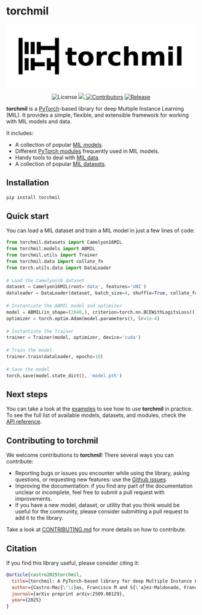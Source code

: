 # torchmil



<p align="center">
    <a align="center">
        <img align="middle" src="./imgs/torchmil_logo.png" width="700" />
    </a>
</p>

<p align="middle">
    <img src="https://img.shields.io/badge/license-Apache_2.0-blue" alt="License">
    <a href="https://codecov.io/gh/franblueee/torchmil">
    <img src="https://codecov.io/gh/franblueee/torchmil/branch/main/graph/badge.svg"/>
    </a>
    <a href="#"><img src="https://badgen.net/github/contributors/Franblueee/torchmil" alt="Contributors"></a>
    <a href="#"><img src="https://badgen.net/github/release/Franblueee/torchmil" alt="Release"></a>

</p>

**torchmil** is a [PyTorch](https://pytorch.org/)-based library for deep Multiple Instance Learning (MIL).
It provides a simple, flexible, and extensible framework for working with MIL models and data.

It includes:

- A collection of popular [MIL models](https://franblueee.github.io/torchmil/api/models/).
- Different [PyTorch modules](https://franblueee.github.io/torchmil/api/nn/) frequently used in MIL models.
- Handy tools to deal with [MIL data](https://franblueee.github.io/torchmil/api/data/).
- A collection of popular [MIL datasets](https://franblueee.github.io/torchmil/api/datasets/).

## Installation

```bash
pip install torchmil
```

## Quick start

You can load a MIL dataset and train a MIL model in just a few lines of code:

```python
from torchmil.datasets import Camelyon16MIL
from torchmil.models import ABMIL
from torchmil.utils import Trainer
from torchmil.data import collate_fn
from torch.utils.data import DataLoader

# Load the Camelyon16 dataset
dataset = Camelyon16MIL(root='data', features='UNI')
dataloader = DataLoader(dataset, batch_size=4, shuffle=True, collate_fn=collate_fn)

# Instantiate the ABMIL model and optimizer
model = ABMIL(in_shape=(2048,), criterion=torch.nn.BCEWithLogitsLoss()) # each model has its own criterion
optimizer = torch.optim.Adam(model.parameters(), lr=1e-4)

# Instantiate the Trainer
trainer = Trainer(model, optimizer, device='cuda')

# Train the model
trainer.train(dataloader, epochs=10)

# Save the model
torch.save(model.state_dict(), 'model.pth')
```

## Next steps

You can take a look at the [examples](https://franblueee.github.io/torchmil/examples/) to see how to use **torchmil** in practice.
To see the full list of available models, datasets, and modules, check the [API reference](https://franblueee.github.io/torchmil/api/).

## Contributing to torchmil

We welcome contributions to **torchmil**! There several ways you can contribute:

- Reporting bugs or issues you encounter while using the library, asking questions, or requesting new features: use the [Github issues](https://github.com/Franblueee/torchmil/issues).
- Improving the documentation: if you find any part of the documentation unclear or incomplete, feel free to submit a pull request with improvements.
- If you have a new model, dataset, or utility that you think would be useful for the community, please consider submitting a pull request to add it to the library.

Take a look at [CONTRIBUTING.md](https://github.com/Franblueee/torchmil/blob/main/CONTRIBUTING.md) for more details on how to contribute.

## Citation

If you find this library useful, please consider citing it:

```bibtex
@article{castro2025torchmil,
  title={torchmil: A PyTorch-based library for deep Multiple Instance Learning},
  author={Castro-Mac{\'\i}as, Francisco M and S{\'a}ez-Maldonado, Francisco J and Morales-{\'A}lvarez, Pablo and Molina, Rafael},
  journal={arXiv preprint arXiv:2509.08129},
  year={2025}
}
```
